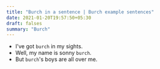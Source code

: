```yaml
---
title: "Burch in a sentence | Burch example sentences"
date: 2021-01-20T19:57:50+05:30
draft: falses
summary: "Burch"
---
```

- I've got `burch` in my sights.
- Well, my name is sonny `burch`.
- But `burch`'s boys are all over me.
                 
